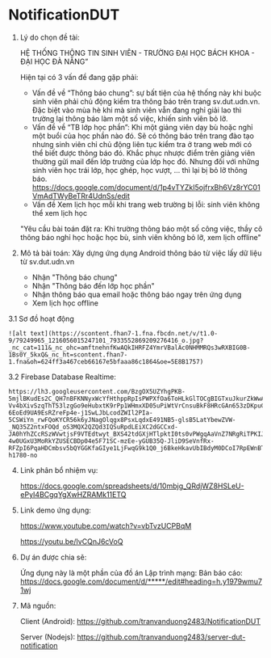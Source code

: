 # NotificationDUT

1. Lý do chọn đề tài:

    HỆ THỐNG THÔNG TIN SINH VIÊN - TRƯỜNG ĐẠI HỌC BÁCH KHOA - ĐẠI HỌC ĐÀ NẴNG”

    Hiện tại có 3 vấn đề đang gặp phải:
    - Vấn đề về “Thông báo chung”: sự bất tiện của hệ thống này khi buộc sinh viên phải chủ động kiểm tra thông báo trên trang sv.dut.udn.vn. Đặc biệt vào mùa hè khi mà sinh viên vẫn đang nghỉ giải lao thì trường lại thông báo làm một số việc, khiến sinh viên bỏ lỡ.
    - Vấn đề về “TB lớp học phần”: Khi một giảng viên dạy bù hoặc nghỉ một buổi của học phần nào đó. Sẽ có thông báo trên trang đào tạo nhưng sinh viên chỉ chủ động liên tục kiểm tra ở trang web mới có thể biết được thông báo đó. Khắc phục nhược điểm trên giảng viên thường gửi mail đến lớp trưởng của lớp học đó. Nhưng đối với những sinh viên học trái lớp, học ghép, học vượt, … thì lại bị bỏ lỡ thông báo.
        https://docs.google.com/document/d/1p4vTYZkI5ojfrxBh6Vz8rYC01VmAdTWyBeTRr4UdnSs/edit
    - Vấn đề Xem lịch học mỗi khi trang web trường bị lỗi: sinh viên không thể xem lịch học

    "Yêu cầu bài toán đặt ra: Khi trường thông báo một số công việc, thầy cô thông báo nghỉ học hoặc học bù, sinh viên không bỏ lỡ, xem lịch offline"

2. Mô tả bài toán: Xây dựng ứng dụng Android thông báo từ việc lấy dữ liệu từ sv.dut.udn.vn
    - Nhận "Thông báo chung"
    - Nhận "Thông báo đến lớp học phần"
    - Nhận thông báo qua email hoặc thông báo ngay trên ứng dụng
    - Xem lịch học offline

3.1 Sơ đồ hoạt động

    ![alt text](https://scontent.fhan7-1.fna.fbcdn.net/v/t1.0-9/79249965_1216056015247101_7933552869209276416_o.jpg?_nc_cat=111&_nc_ohc=amftnehnfKwAQkIHRFZ4YmrVBalAc0NHMMRQs3wRXBIG0B-1Bs0Y_5kxQ&_nc_ht=scontent.fhan7-1.fna&oh=624ff3a467ceb66167e5bfaaa86c1864&oe=5E8B1757)

3.2 Firebase Database Realtime:

    https://lh3.googleusercontent.com/BzgOX5UZYhgPKB-5mjlBKudEs2C_QH7nBFKNNyxWcYfHthppRpIsPWPXfOa6ToHLkGlTOCgBIGTxuJkurZkWwAXY7ZCXlsUb1pXvfRtQ70dTH21VU8vYywSgHa6A4HMdtRfyQKNXQnAn5ywMwZeq4D4K1XzO0Q8MvrxRJX_ysAz6ZmMyWxRV5Tb4QMxmdkU_SLh7dy4HlORo2z-Vv4bXivSzqThT53lzgGo9eHubxtK9rPp1WHmxXD05uPiWtVrCnsuBkF8HRcGAn653zDKpuCDYJ8zN4V5JN2s-6EoEd9UA9EsRZreFp4e-j1SwLJbLcodZWIl2PIa-5CSWiYn_rwFQoKYCR56k6yJNagOlqgx8PsxLqdxE491NB5-glsB5LatYbewZVW-_NQ35Z2ntxFOQd_oS3MQX2QZQd3IQSuRpdLEiXC2dGCCxd-JA0hYhZCcRSzWVwtjsF9VTEdtwyt_BXS42tdGXjHTlpktI0ts0vPWgqAaVnZ7NRgRiTPKIJMOmN_rjanR5YSNnCDVrFdz-4w0UGxU3MoRkYZUSECBDp04e5F71SC-mzEe-yGUB35Q-JliD9SeVnfRx-RFZpI6PqaHDCmbsv5bQYGGKfaGIye1LjFwqG9k1Q0_j6BkeHkavUbIBdyM0DCoI7RpEWnBTvFzC5RNEZYDsVF0FyyKcUhHnb4kgQiRm=w1814-h1780-no

4. Link phân bổ nhiệm vụ:

    https://docs.google.com/spreadsheets/d/10mbjg_QRdjWZ8HSLeU-ePyI4BCgqYgXwHZRAMk11ETQ

5. Link demo ứng dụng:

    https://www.youtube.com/watch?v=vbTvzUCPBqM

    https://youtu.be/IvCQnJ6cVoQ

6. Dự án được chia sẽ:

    Ứng dụng này là một phần của đồ án Lập trình mạng:
    Bản báo cáo: https://docs.google.com/document/d/*****/edit#heading=h.y1979wmu71wj

7. Mã nguồn: 

    Client (Android): https://github.com/tranvanduong2483/NotificationDUT

    Server (Nodejs): https://github.com/tranvanduong2483/server-dut-notification

 
